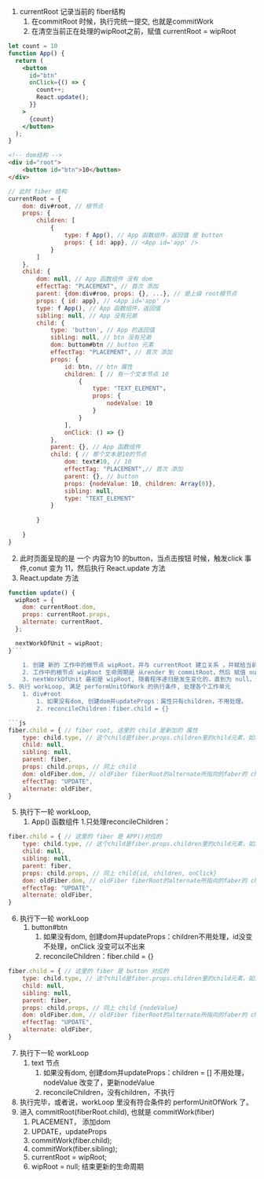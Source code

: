 1. currentRoot 记录当前的 fiber结构 
	1. 在commitRoot 时候，执行完统一提交, 也就是commitWork
	2. 在清空当前正在处理的wipRoot之前，赋值 currentRoot = wipRoot
```jsx
let count = 10
function App() {
  return (
    <button
      id="btn"
      onClick={() => {
        count++;
        React.update();
      }}
    >
      {count}
    </button>
  );
}
```

```html
<!-- dom结构 -->
<div id="root">
	<button id="btn">10</button>
</div>
```

```js
// 此时 fiber 结构
currentRoot = {
	dom: div#root, // 根节点
	props: {
		children: [
			{
				type: f App(), // App 函数组件，返回值 是 button
				props: { id: app}, // <App id='app' />
			}
		]
	},
	child: {
		dom: null, // App 函数组件 没有 dom
		effectTag: "PLACEMENT", // 首次 添加
		parent: {dom:div#roo, props: {}, ...}, // 是上级 root根节点
		props: { id: app}, // <App id='app' />
		type: f App(), // App 函数组件，返回值 
		sibling: null, // App 没有兄弟
		child: {
			type: 'button', // App 的返回值
			sibling: null, // btn 没有兄弟
			dom: buttom#btn // button 元素
			effectTag: "PLACEMENT", // 首次 添加
			props: {
				id: btn, // btn 属性
				children: [ // 有一个文本节点 10
					{
						type: "TEXT_ELEMENT"，
						props: {
							nodeValue: 10
						}
					}
				],
				onClick: () => {}
			},
			parent: {}, // App 函数组件
			child: { // 那个文本是10的节点
				dom: text#10, // 10
				effectTag: "PLACEMENT",// 首次 添加
				parent: {}, // button
				props: {nodeValue: 10, children: Array(0)},
				sibling: null,
				type: "TEXT_ELEMENT"
			}
			
		}
		
	}
}
```

2. 此时页面呈现的是 一个 内容为10 的button，当点击按钮 时候，触发click 事件,conut 变为 11，然后执行 React.update 方法
3. React.update 方法
```js
function update() {
  wipRoot = {
    dom: currentRoot.dom,
    props: currentRoot.props,
    alternate: currentRoot,
  };

  nextWorkOfUnit = wipRoot;
}```

	1. 创建 新的 工作中的根节点 wipRoot，并与 currentRoot 建立关系 ，并赋给当前的工作单元 nextWorkOfUnit = wipRoot
	2. 工作中的根节点 wipRoot 生命周期是 从render 到 commitRoot，然后 赋值 null
	3. nextWorkOfUnit 最初是 wipRoot, 随着程序递归是发生变化的，直到为 null，进入 commitRoot 阶段
5. 执行 workLoop, 满足 performUnitOfWork 的执行条件, 处理各个工作单元
	1. div#root 
		1. 如果没有dom, 创建dom并updateProps：属性只有children，不用处理。
		2. reconcileChildren：fiber.child = {}

```js
fiber.child = { // fiber root, 这里的 child 是新加的 属性
	type: child.type, // 这个child是fiber.props.children里的child元素，如第一部分的结构，这个child 也就是 APP()
    child: null,
    sibling: null,
    parent: fiber,
    props: child.props, // 同上 child
    dom: oldFiber.dom, // oldFiber fiberRoot的alternate所指向的faber的 child，oldFiber = fiber.alternate?.child; 为 null
    effectTag: "UPDATE",
    alternate: oldFiber,
}
```

5. 执行下一轮 workLoop,
	1. App() 函数组件
		1.只处理reconcileChildren：
```js
fiber.child = { // 这里的 fiber 是 APP()对应的
	type: child.type, // 这个child是fiber.props.children里的child元素，如第一部分的结构，这个child 也就是 button
    child: null,
    sibling: null,
    parent: fiber,
    props: child.props, // 同上 child{id, children, onClick}
    dom: oldFiber.dom, // oldFiber fiberRoot的alternate所指向的faber的 child，oldFiber = fiber.alternate?.child; 为 button#dom
    effectTag: "UPDATE",
    alternate: oldFiber,
}
```
6. 执行下一轮 workLoop 
	1. button#btn 
		1. 如果没有dom, 创建dom并updateProps：children不用处理，id没变不处理，onClick 没变可以不出来
		2. reconcileChildren：fiber.child = {}
```js
fiber.child = { // 这里的 fiber 是 button 对应的
	type: child.type, // 这个child是fiber.props.children里的child元素，如第一部分的结构，这个child 也就是 text 类型 "TEXT_ELEMENT"
    child: null,
    sibling: null,
    parent: fiber,
    props: child.props, // 同上 child {nodeValue}
    dom: oldFiber.dom, // oldFiber fiberRoot的alternate所指向的faber的 child，oldFiber = fiber.alternate?.child; 为 button#dom
    effectTag: "UPDATE",
    alternate: oldFiber,
}
```
7. 执行下一轮 workLoop 
	1. text 节点
		1. 如果没有dom, 创建dom并updateProps：children = [] 不用处理，nodeValue 改变了，更新nodeValue
		2. reconcileChildren，没有children，不执行
8. 执行完毕，或者说，workLoop 里没有符合条件的 performUnitOfWork 了。
9. 进入 commitRoot(fiberRoot.child), 也就是 commitWork(fiber)
	1. PLACEMENT， 添加dom
	2. UPDATE，updateProps
	3. commitWork(fiber.child);
	4. commitWork(fiber.sibling);
	5. currentRoot = wipRoot;
	6. wipRoot = null; 结束更新的生命周期